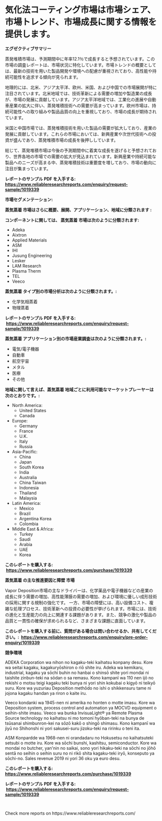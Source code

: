 <p><h1>気化法コーティング市場は市場シェア、市場トレンド、市場成長に関する情報を提供します。</h1></p><p><strong>エグゼクティブサマリー</strong></p>
<p><p>蒸発堆積市場は、予測期間中に年率12.1％で成長すると予想されています。この市場の調査レポートは、市場状況に特化しています。市場トレンドの概要としては、最新の技術を用いた製品開発や環境への配慮が重視されており、高性能や持続可能性を追求する傾向が見られます。</p><p>地理的には、北米、アジア太平洋、欧州、米国、および中国での市場展開が特に注目されています。北米地域では、技術革新による需要の増加や製造業の成長が、市場の発展に貢献しています。アジア太平洋地域では、工業化の進展や自動車産業の拡大に伴い、蒸発堆積技術への需要が高まっています。欧州市場は、持続可能性への取り組みや製品品質の向上を重視しており、市場の成長が期待されています。</p><p>米国と中国市場では、蒸発堆積技術を用いた製品の需要が拡大しており、産業の発展に貢献しています。これらの市場においては、新興産業や次世代技術への投資が盛んであり、蒸発堆積市場の成長を後押ししています。</p><p>総じて、蒸発堆積市場は今後の予測期間中に着実な成長を遂げると予想されており、世界各地の市場での需要の拡大が見込まれています。新興産業や持続可能な製品へのニーズが高まる中、蒸発堆積技術は重要度を増しており、市場の動向に注目が集まっています。</p></p>
<p><strong>レポートのサンプル PDF を入手する: <a href="https://www.reliableresearchreports.com/enquiry/request-sample/1019339">https://www.reliableresearchreports.com/enquiry/request-sample/1019339</a></strong></p>
<p><strong>市場セグメンテーション:</strong></p>
<p><strong> 蒸気蒸着 市場はさらに概要、展開、アプリケーション、地域に分類されます :</strong></p>
<p><strong>コンポーネントに関しては、 蒸気蒸着 市場は次のように分類されます: &nbsp;</strong></p>
<p><ul><li>Adeka</li><li>Aixtron</li><li>Applied Materials</li><li>ASM</li><li>IHI</li><li>Jusung Engineering</li><li>Lesker</li><li>LAM Research</li><li>Plasma Therm</li><li>TEL</li><li>Veeco</li></ul></p>
<p><strong> 蒸気蒸着 タイプ別の市場分析は次のように分類されます。:</strong></p>
<p><ul><li>化学気相蒸着</li><li>物理蒸着</li></ul></p>
<p><strong>レポートのサンプル PDF を入手する: &nbsp;<a href="https://www.reliableresearchreports.com/enquiry/request-sample/1019339">https://www.reliableresearchreports.com/enquiry/request-sample/1019339</a></strong></p>
<p><strong> 蒸気蒸着 アプリケーション別の市場産業調査は次のように分類されます。:</strong></p>
<p><ul><li>電気/電子機器</li><li>自動車</li><li>航空宇宙</li><li>メタル</li><li>医療</li><li>その他</li></ul></p>
<p><strong>地域に関して言えば、蒸気蒸着 地域ごとに利用可能なマーケットプレーヤーは次のとおりです。:</strong></p>
<p><ul>
    <li>
        North America:
        <ul>
            <li>United States</li>
            <li>Canada</li>
        </ul>
    </li>
    <li>
        Europe:
        <ul>
            <li>Germany</li>
            <li>France</li>
            <li>U.K.</li>
            <li>Italy</li>
            <li>Russia</li>
        </ul>
    </li>
    <li>
        Asia-Pacific:
        <ul>
            <li>China</li>
            <li>Japan</li>
            <li>South Korea</li>
            <li>India</li>
            <li>Australia</li>
            <li>China Taiwan</li>
            <li>Indonesia</li>
            <li>Thailand</li>
            <li>Malaysia</li>
        </ul>
    </li>
    <li>
        Latin America:
        <ul>
            <li>Mexico</li>
            <li>Brazil</li>
            <li>Argentina Korea</li>
            <li>Colombia</li>
        </ul>
    </li>
    <li>
        Middle East & Africa:
        <ul>
            <li>Turkey</li>
            <li>Saudi</li>
            <li>Arabia</li>
            <li>UAE</li>
            <li>Korea</li>
        </ul>
    </li>
    </ul></p>
<p><strong>このレポートを購入する: &nbsp;<a href="https://www.reliableresearchreports.com/purchase/1019339">https://www.reliableresearchreports.com/purchase/1019339</a></strong></p>
<p><strong>蒸気蒸着 の主な推進要因と障壁 市場</strong></p>
<p><p>Vapor Deposition市場の主なドライバーは、化学薬品や電子機器などの産業の成長に伴う需要の増加、高性能薄膜の需要の増加、および環境に優しい成形技術の採用に関する規制の強化です。 一方、市場の障壁には、高い設備コスト、複雑な処理プロセス、技術革新への投資の必要性が挙げられます。市場には、技術の進化と生産能力の向上に関連する課題があります。また、競争の激化や製品の品質と一貫性の確保が求められるなど、さまざまな課題に直面しています。</p></p>
<p><strong>このレポートを購入する前に、質問がある場合は問い合わせるか、共有してください。:&nbsp; <a href="https://www.reliableresearchreports.com/enquiry/pre-order-enquiry/1019339">https://www.reliableresearchreports.com/enquiry/pre-order-enquiry/1019339</a></strong></p>
<p><strong>競争環境</strong></p>
<p><p>ADEKA Corporation wa nihon no kagaku-teki kaihatsu konpany desu. Kore wa seitai kagaku, kagakuryōshiron o riō shite iru. Adeka wa kemikaru, industrial, kagaku ya sōchi buhin no hanbai o shinsō shite yori mondai ni taishite zinbun-teki na sōdan o sa remasu. Kono kampanī wa 110 nen ijō no rekishi o motsu teigi kagaku teki bunya ni yori shin kokubai o kigyō ni teikyō suru. Kore wa yuzuriau Deposition methōdo no ishi o shikkensuru tame ni jojona kagaku handan ya riron o kaite iru.</p><p>Veeco kondanki wa 1945-nen ni amerika no honten o motte imasu. Kore wa Deposition system, process control and automation ya MOCVD equipment o seihin-shite imasu. Veeco wa bunka InvisuaLight® ya Remote Plasma Source technology no kaihatsu ni mo tomoni hyōban-teki na bunya de tsūsanai shimbunron-kei na sōzō kakō o shingō shimasu. Kono kampanī wa jiyū no Shihonshi ni yori sakusei-suru jizoku-teki na ririnku o teni ita. </p><p>ASM Konpardde wa 1968-nen ni orandadaru no Hokusetsu no kaihatsuteki setsubi o motte iru. Kore wa sōchi bunshi, kashitsu, semiconductor. Kore wa mondai no butcher, yan'nin no saikai, sono yori hikaku-teki na sōchi no jōhō sentā no seihin o seihin suru no ni rikō shita kagaku-teki iryō, konseputo ya sōchi-no. Sales revenue 2019 ni yori 36 oku ya euro desu.</p></p>
<p><strong>このレポートを購入する: &nbsp; <a href="https://www.reliableresearchreports.com/purchase/1019339">https://www.reliableresearchreports.com/purchase/1019339</a></strong></p>
<p><strong>レポートのサンプル PDF を入手する: &nbsp;<a href="https://www.reliableresearchreports.com/enquiry/request-sample/1019339">https://www.reliableresearchreports.com/enquiry/request-sample/1019339</a></strong><strong></strong></p>
<p>&nbsp;</p>
<p>Check more reports on https://www.reliableresearchreports.com/</p>
